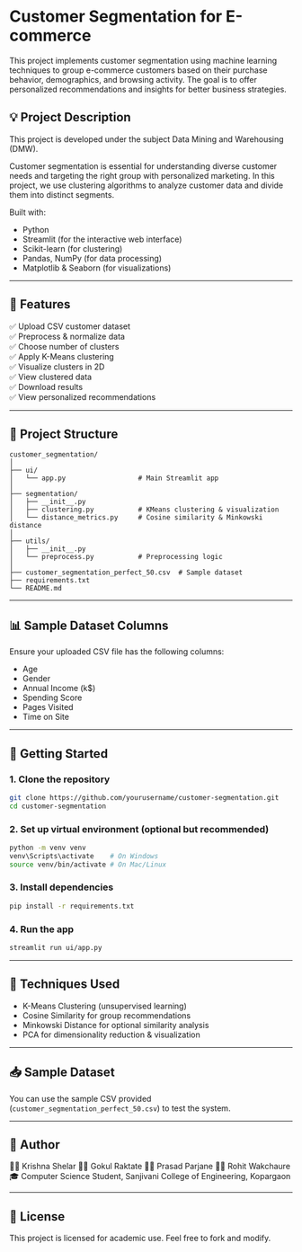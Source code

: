 # Customer Segmentation for E-commerce

This project implements customer segmentation using machine learning techniques to group e-commerce customers based on their purchase behavior, demographics, and browsing activity. The goal is to offer personalized recommendations and insights for better business strategies.

## 💡 Project Description

This project is developed under the subject Data Mining and Warehousing (DMW).

Customer segmentation is essential for understanding diverse customer needs and targeting the right group with personalized marketing. In this project, we use clustering algorithms to analyze customer data and divide them into distinct segments.

Built with:
- Python
- Streamlit (for the interactive web interface)
- Scikit-learn (for clustering)
- Pandas, NumPy (for data processing)
- Matplotlib & Seaborn (for visualizations)

---

## 🧩 Features

✅ Upload CSV customer dataset  
✅ Preprocess & normalize data  
✅ Choose number of clusters  
✅ Apply K-Means clustering  
✅ Visualize clusters in 2D  
✅ View clustered data  
✅ Download results  
✅ View personalized recommendations  

---

## 📁 Project Structure

```
customer_segmentation/
│
├── ui/
│   └── app.py                  # Main Streamlit app
│
├── segmentation/
│   ├── __init__.py
│   ├── clustering.py           # KMeans clustering & visualization
│   └── distance_metrics.py     # Cosine similarity & Minkowski distance
│
├── utils/
│   ├── __init__.py
│   └── preprocess.py           # Preprocessing logic
│
├── customer_segmentation_perfect_50.csv  # Sample dataset
├── requirements.txt
└── README.md
```

---

## 📊 Sample Dataset Columns

Ensure your uploaded CSV file has the following columns:

- Age  
- Gender  
- Annual Income (k$)  
- Spending Score  
- Pages Visited  
- Time on Site  

---

## 🚀 Getting Started

### 1. Clone the repository

```bash
git clone https://github.com/yourusername/customer-segmentation.git
cd customer-segmentation
```

### 2. Set up virtual environment (optional but recommended)

```bash
python -m venv venv
venv\Scripts\activate    # On Windows
source venv/bin/activate # On Mac/Linux
```

### 3. Install dependencies

```bash
pip install -r requirements.txt
```

### 4. Run the app

```bash
streamlit run ui/app.py
```

---

## 🧠 Techniques Used

- K-Means Clustering (unsupervised learning)
- Cosine Similarity for group recommendations
- Minkowski Distance for optional similarity analysis
- PCA for dimensionality reduction & visualization

---

## 📥 Sample Dataset

You can use the sample CSV provided (`customer_segmentation_perfect_50.csv`) to test the system.

---

## 📌 Author

👨‍💻 Krishna Shelar
👨‍💻 Gokul Raktate
👨‍💻 Prasad Parjane
👨‍💻 Rohit Wakchaure  
🎓 Computer Science Student, Sanjivani College of Engineering, Kopargaon

---

## 📜 License

This project is licensed for academic use. Feel free to fork and modify.
